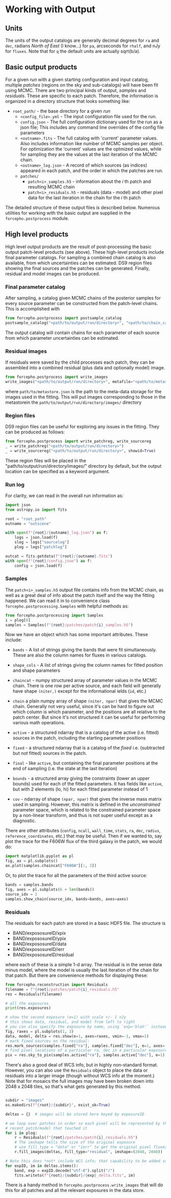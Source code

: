 # Working with Output

## Units

The units of the output catalogs are generally decimal degrees for `ra` and `dec`,
radians *North of East* (I know...) for `pa`, arcseconds for `rhalf`, and nJy
for `fluxes`.  Note that for `q` the default units are actually sqrt(b/a).


## Basic output products

For a given _run_ with a given starting configuration and input catalog,
multiple _patches_ (regions on the sky and sub-catalogs) will have been fit
using MCMC. There are two principal kinds of output, *samples* and *residuals*.
These are specific to each patch.  Therefore, the information is organized in a
directory structure that looks something like:

* `root_path/` - the base directory for a given _run_
  * `<config_file>.yml` - The input configuration file used for the run.
  * `config.json` - The full configuration dictionary used for the run as a json
    file; This includes any command line overrides of the config file parameters
  * `<outname>.fits` - The full catalog with 'current' parameter values.  Also
    includes information like number of MCMC samples per object.  For
    optimization the 'current' values are the optmized values, while for
    sampling they are the values at the last iteration of the MCMC chain.
  * `<outname>_log.json` - A record of which sources (as indices) appeared in
    each patch, and the order in which the patches are run.
  * `patches/`
     * `patch<i>_samples.h5` - information about the _i_ th patch and resulting
       MCMC chain
     * `patch<i>_residuals.h5` - residuals (data - model) and other pixel data
       for the last iteration in the chain for the _i_ th patch

The detailed structure of these output files is described below. Numerous
utilities for working with the basic output are supplied in
the `forcepho.postprocess` module.

## High level products

High level output products are the result of post-processing the basic output
patch-level products (see above).  These high-level products include final
parameter catalogs. For sampling a combined chain catalog is also available,
from which uncertainties can be estimated. DS9 region files showing the final
sources and the patches can be generated.  Finally, residual and model images
can be produced.

### Final parameter catalog

After sampling, a catalog given MCMC chains of the posterior samples for every
source parameter can be constructed from the patch-level chains.  This is
accomplished with
```python
from forcepho.postprocess import postsample_catalog
postsample_catalog("<path/to/output/run/directory>", "<path/to/chain_catalog.fits>")
```

The output catalog will contain chains for each parameter of each source from
which parameter uncertainties can be estimated.

### Residual images

If residuals were saved by the child processes each patch, they can be assembled
into a combined residual (plus data and optionally model) image.

```python
from forcepho.postprocess import write_images
write_images("<path/to/output/run/directory>", metafile="<path/to/metastore.json>", show_model=True)
```

where `path/to/metastore.json` is the path to the meta-data storage for the
images used in the fitting. This will put images corresponding to those in the
metastorein the `path/to/output/run/directory/images/` directory

### Region files

DS9 region files can be useful for exploring any issues in the fitting.  They
can be produced as follows:

```python
from forcepho.postprocess import write_patchreg, write_sourcereg
_ = write_patchreg("<path/to/output/run/directory>")
_ = write_sourcereg("<path/to/output/run/directory>", showid=True)
```

These region files will be placed in the "path/to/output/run/directory/images/"
directory by default, but the output location can be specified as a keyword
argument.

### Run log

For clarity, we can read in the overall run information as:

```python
import json
from astropy.io import fits

root = "root_path"
outname = "outscene"

with open(f"{root}/{outname}_log.json") as f:
    logs = json.load(f)
    slog = logs["sourcelog"]
    plog = logs["patchlog"]

outcat = fits.getdata(f"{root}/{outname}.fits")
with open(f"{root}/config.json") as f:
    config = json.load(f)
```

### Samples

The `patch<i>_samples.h5` output file contains info from the MCMC chain, as well
as a great deal of info about the patch itself and the way the fitting happened.
We can read it in to convenience class `forcepho.postprocessing.Samples` with
helpful methods as:

```python
from forcepho.postprocessing import Samples
i = plog[0]
samples = Samples(f"{root}/patches/patch{i}_samples.h5")
```

Now we have an object which has some important attributes.  These include:

* `bands` - A list of strings giving the bands that were fit simultaneously.
  These are also the column names for fluxes in various catalogs.

* `shape_cols` - A list of strings giving the column names for fitted position
  and shape parameters

* `chaincat` - numpy structured array of parameter values in the MCMC chain.
  There is one row per active source, and each field will generally have shape
  `(niter,)` except for the informational ields (`id`, etc.)

* `chain` a plain numpy array of shape `(niter, npar)` that gives the
  MCMC chain.  Generally not very useful, since it's can be hard to figure out which
  column is which parameter, and the positions are all relative to the patch
  center.  But since it's not structured it can be useful for performing various
  math operations.

* `active` - a structured ndarray that is a catalog of the active (i.e. fitted)
  sources in the patch, including the starting parameter positions

* `fixed` - a structured ndarray that is a catalog of the *fixed* i.e.
  (subtracted but _not_ fitted) sources in the patch.

* `final` - like `active`, but containing the final parameter positions at the
  end of sampling (i.e. the state at the last iteration)

* `bounds` - a structured array giving the constraints (lower an upper bounds)
  used for each of the fitted parameters.  It has fields like `active`, but with
  2 elements (lo, hi) for each fitted parameter instead of 1

* `cov` - ndarray of shape `(npar, npar)` that gives the inverse mass matrix
  used in sampling.  However, this matrix is defined in the *unconstrained*
  parameter space, which is related to the constrained parameter space by a
  non-linear transform, and thus is not super useful except as a diagnostic.

There are other attributes (`config`, `ncall`, `wall_time`, `stats`, `ra`, `dec`,
`radius`, `reference_coordinates`, etc.) that may be useful. Then if we
wanted to, say plot the trace for the F606W flux of the third galaxy in the
patch, we would do:

```python
import matplotlib.pyplot as pl
fig, ax = pl.subplots()
ax.plot(samples.chaincat["F606W"][:, 2])
```

Or, to plot the trace for all the parameters of the third active source:

```python
bands = samples.bands
fig, axes = pl.subplots(6 + len(bands))
source_idx = 2
samples.show_chain(source_idx, bands=bands, axes=axes)
```

### Residuals

The residuals for each patch are stored in a basic HDF5 file.  The structure is

- BAND/expososureID/xpix
- BAND/expososureID/ypix
- BAND/expososureID/data
- BAND/expososureID/ierr
- BAND/expososureID/residual

where each of these is a simple 1-d array. The residual is in the sense data
minus model, where the model is usually the last iteration of the chain for that
patch. But there are convenience methods for displaying these:

```python
from forcepho.reconstruction import Residuals
filename = f"{root}/patches/patch{i}_residuals.h5"
res = Residuals(filename)

# all the exposures
print(res.exposures)

# show the second exposure (e=1) with scale +/- 1 nJy
# this shows data, residual, and model from left to right
# you can also specify the exposure by name, using `exp='blah'` instead of `e=1`
fig, raxes = pl.subplots(1, 3)
data, model, delta = res.show(e=1, axes=raxes, vmin=-1, vmax=1)
# mark fixed sources on the residual:
res.mark_sources(samples.fixed["ra"], samples.fixed["dec"], e=1, axes=[raxes[1]])
# find pixel locations of a particular ra, dec in a particular exposure:
pix = res.sky_to_pix(samples.active["ra"], samples.active["dec"], e=1)
```

There's also a good deal of WCS info, but in highly non-standard format.
However, you can also use the `Residuals` object to place the data or residuals
into a larger image (though without WCS info at the moment.)  Note that for
mosaics the full images may have been broken down into 2048 x 2048 tiles, so
that's what gets generated by this method.

```python

subdir = "images"
os.makedirs(f"{root}/{subdir}", exist_ok=True)

deltas = {}  # images will be stored here keyed by exposureID

# we loop over patches in order so each pixel will be represented by the most
# recent patch/model that touched it
for i in plog:
    r = Residuals(f"{root}/patches/patch{i}_residuals.h5")
    # The imshape tells the size of the original exposure
    # use fill_type = "data" or "ierr" to get the original pixel fluxes or inverse error.
    r.fill_images(deltas, fill_type="residual", imshape=(2048, 2048))

# Note this does *not* include WCS info; that capability to be added soon.
for expID, im in deltas.items():
    band, exp = expID.decode("utf-8").split("/")
    fits.writeto(f"{root}/{subdir}/{exp}_delta.fits", im)
```

There is a handy method in `forcepho.postprocess.write_images` that will do this for all
patches and all the relevant exposures in the data store.